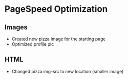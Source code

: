 # PageSpeed Optimization

## Images
* Created new pizza image for the starting page
* Optimized profile pic

## HTML
* Changed pizza img-src to new location (smaller image)







